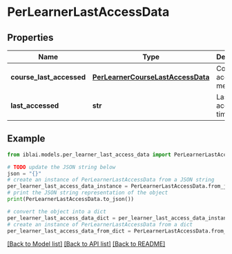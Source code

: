 # PerLearnerLastAccessData


## Properties

Name | Type | Description | Notes
------------ | ------------- | ------------- | -------------
**course_last_accessed** | [**PerLearnerCourseLastAccessData**](PerLearnerCourseLastAccessData.md) | Course last accessed metadata | [optional] 
**last_accessed** | **str** | Last accessed time | [optional] 

## Example

```python
from iblai.models.per_learner_last_access_data import PerLearnerLastAccessData

# TODO update the JSON string below
json = "{}"
# create an instance of PerLearnerLastAccessData from a JSON string
per_learner_last_access_data_instance = PerLearnerLastAccessData.from_json(json)
# print the JSON string representation of the object
print(PerLearnerLastAccessData.to_json())

# convert the object into a dict
per_learner_last_access_data_dict = per_learner_last_access_data_instance.to_dict()
# create an instance of PerLearnerLastAccessData from a dict
per_learner_last_access_data_from_dict = PerLearnerLastAccessData.from_dict(per_learner_last_access_data_dict)
```
[[Back to Model list]](../README.md#documentation-for-models) [[Back to API list]](../README.md#documentation-for-api-endpoints) [[Back to README]](../README.md)


